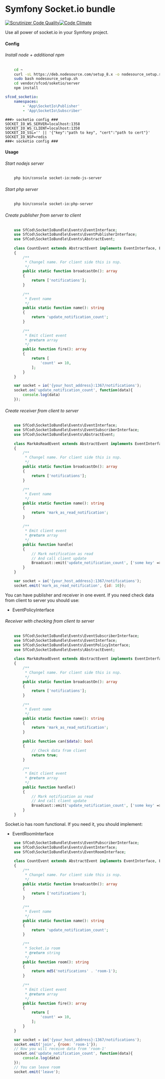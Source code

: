 Symfony Socket.io bundle
========================

[![Scrutinizer Code Quality](https://scrutinizer-ci.com/g/sfcod/socketio/badges/quality-score.png?b=master)](https://scrutinizer-ci.com/g/sfcod/socketio/?branch=master)[![Code Climate](https://codeclimate.com/github/sfcod/socketio/badges/gpa.svg)](https://codeclimate.com/github/sfcod/socketio)

Use all power of socket.io in your Symfony project.

#### Config

###### Install node + additional npm
```bash
    cd ~
    curl -sL https://deb.nodesource.com/setup_8.x -o nodesource_setup.sh
    sudo bash nodesource_setup.sh
    cd vendor/sfcod/soketio/server
    npm install
```

```yaml
sfcod_socketio:
    namespaces:
        - 'App\SocketIo\Publisher'
        - 'App\SocketIo\Subscriber'
```
```dotenv
###> socketio config ###
SOCKET_IO_WS_SERVER=localhost:1358
SOCKET_IO_WS_CLIENT=localhost:1358
SOCKET_IO_SSL='' || '{"key":"path to key", "cert":"path to cert"}'
SOCKET_IO_NSP=redis
###< socketio config ###
```

#### Usage

###### Start nodejs server
```bash
    php bin/console socket-io:node-js-server
```
###### Start php server
```bash
    php bin/console socket-io:php-server
```

###### Create publisher from server to client
```php
    use SfCod\SocketIoBundle\Events\EventInterface;
    use SfCod\SocketIoBundle\Events\EventPublisherInterface;
    use SfCod\SocketIoBundle\Events\AbstractEvent;
    
    class CountEvent extends AbstractEvent implements EventInterface, EventPublisherInterface
    {
        /**
         * Changel name. For client side this is nsp.
         */
        public static function broadcastOn(): array
        {
            return ['notifications'];
        }
    
        /**
         * Event name
         */
        public static function name(): string
        {
            return 'update_notification_count';
        }
            
        /**
         * Emit client event
         * @return array
         */
        public function fire(): array
        {
            return [
                'count' => 10,
            ];
        }
    }
```
```js
    var socket = io('{your_host_address}:1367/notifications');
    socket.on('update_notification_count', function(data){
        console.log(data)
    });
```

###### Create receiver from client to server
```php
    use SfCod\SocketIoBundle\Events\EventInterface;
    use SfCod\SocketIoBundle\Events\EventSubscriberInterface;
    use SfCod\SocketIoBundle\Events\AbstractEvent;
    
    class MarkAsReadEvent extends AbstractEvent implements EventInterface, EventSubscriberInterface
    {
        /**
         * Changel name. For client side this is nsp.
         */
        public static function broadcastOn(): array
        {
            return ['notifications'];
        }
    
        /**
         * Event name
         */
        public static function name(): string
        {
            return 'mark_as_read_notification';
        }
            
        /**
         * Emit client event
         * @return array
         */
        public function handle(
        {
            // Mark notification as read
            // And call client update
            Broadcast::emit('update_notification_count', ['some key' => 'some value']);
        }
    }
```

```js
    var socket = io('{your_host_address}:1367/notifications');
    socket.emit('mark_as_read_notification', {id: 10});
```

You can have publisher and receiver in one event. If you need check data from client to server you should use: 
- EventPolicyInterface

###### Receiver with checking from client to server
```php
    use SfCod\SocketIoBundle\Events\EventSubscriberInterface;
    use SfCod\SocketIoBundle\Events\EventInterface;
    use SfCod\SocketIoBundle\Events\EventPolicyInterface;
    use SfCod\SocketIoBundle\Events\AbstractEvent;
    
    class MarkAsReadEvent extends AbstractEvent implements EventInterface, EventSubscriberInterface, EventPolicyInterface
    {
        /**
         * Changel name. For client side this is nsp.
         */
        public static function broadcastOn(): array
        {
            return ['notifications'];
        }
    
        /**
         * Event name
         */
        public static function name(): string
        {
            return 'mark_as_read_notification';
        }
         
        public function can($data): bool
        {
            // Check data from client    
            return true;
        }        
        
        /**
         * Emit client event
         * @return array
         */
        public function handle()
        {
            // Mark notification as read
            // And call client update
            Broadcast::emit('update_notification_count', ['some key' => 'some value']);
        }
    }
```

Socket.io has room functional. If you need it, you should implement:
- EventRoomInterface
```php
    use SfCod\SocketIoBundle\Events\EventPubscriberInterface;
    use SfCod\SocketIoBundle\Events\EventInterface;
    use SfCod\SocketIoBundle\Events\EventRoomInterface;
    
    class CountEvent extends AbstractEvent implements EventInterface, EventPubscriberInterface, EventRoomInterface
    {
        /**
         * Changel name. For client side this is nsp.
         */
        public static function broadcastOn(): array
        {
            return ['notifications'];
        }
    
        /**
         * Event name
         */
        public static function name(): string
        {
            return 'update_notification_count';
        }
           
        /**
         * Socket.io room
         * @return string
         */
        public function room(): string
        {
            return md5('notifications' . 'room-1');
        }            
            
        /**
         * Emit client event
         * @return array
         */
        public function fire(): array
        {
            return [
                'count' => 10,
            ];
        }
    }
```

```js
    var socket = io('{your_host_address}:1367/notifications');
    socket.emit('join', {room: 'room-1'});
    // Now you will receive data from 'room-1'
    socket.on('update_notification_count', function(data){
        console.log(data)
    });
    // You can leave room
    socket.emit('leave');
```

